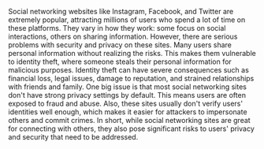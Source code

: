 Social networking websites like Instagram, Facebook, and Twitter are extremely popular, attracting millions of users who spend a lot of time on these platforms.
They vary in how they work: some focus on social interactions, others on sharing information. However, there are serious problems with security and privacy on these sites.
Many users share personal information without realizing the risks. This makes them vulnerable to identity theft, where someone steals their personal information for malicious purposes. 
Identity theft can have severe consequences such as financial loss, legal issues, damage to reputation, and strained relationships with friends and family.
One big issue is that most social networking sites don't have strong privacy settings by default. This means users are often exposed to fraud and abuse.
Also, these sites usually don't verify users' identities well enough, which makes it easier for attackers to impersonate others and commit crimes. 
In short, while social networking sites are great for connecting with others, they also pose significant risks to users' privacy and security that need to be addressed.
